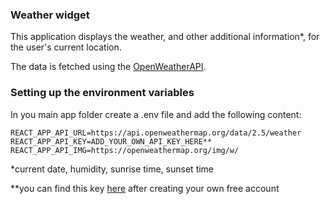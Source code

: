 ### Weather widget

This application displays the weather, and other additional information*, for the user's current location. 

The data is fetched using the [OpenWeatherAPI](https://openweathermap.org/api).


### Setting up the environment variables
In you main app folder create a .env file and add the following content:
```
REACT_APP_API_URL=https://api.openweathermap.org/data/2.5/weather
REACT_APP_API_KEY=ADD_YOUR_OWN_API_KEY_HERE**
REACT_APP_API_IMG=https://openweathermap.org/img/w/
```


*current date, humidity, sunrise time, sunset time

**you can find this key [here](https://home.openweathermap.org/api_keys) after creating your own free account

